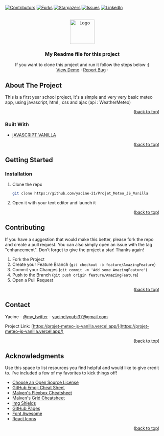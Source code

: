<div id="top"></div>

<!-- PROJECT SHIELDS -->
<!--
*** I'm using markdown "reference style" links for readability.
*** Reference links are enclosed in brackets [ ] instead of parentheses ( ).
*** See the bottom of this document for the declaration of the reference variables
*** for contributors-url, forks-url, etc. This is an optional, concise syntax you may use.
*** https://www.markdownguide.org/basic-syntax/#reference-style-links
-->
[![Contributors][contributors-shield]][contributors-url]
[![Forks][forks-shield]][forks-url]
[![Stargazers][stars-shield]][stars-url]
[![Issues][issues-shield]][issues-url]
[![LinkedIn][linkedin-shield]][linkedin-url]



<!-- PROJECT LOGO -->
<br />
<div align="center">
  <a href="https://github.com/yacine-21/Projet_Meteo_JS_Vanilla">
    <img src="https://img2.freepng.fr/20180520/tg/kisspng-weather-forecasting-logo-5b01bab1b84f10.0513596515268399857549.jpg" alt="Logo" width="80" height="80">
  </a>

  <h3 align="center">My Readme file for this project </h3>

  <p align="center">
    If you want to clone this project and run it follow the steps below :)
    <br />
    <a href="https://projet-meteo-js-vanilla.vercel.app/">View Demo</a>
    ·
    <a href="https://github.com/yacine-21/Projet_Meteo_JS_Vanilla/issues">Report Bug</a>
    ·
  </p>
</div>

<!-- ABOUT THE PROJECT -->
## About The Project


This is a first year school project, It's a simple and very very basic meteo app, using javascript, html , css and ajax (api : WeatherMeteo)

<p align="right">(<a href="#top">back to top</a>)</p>



### Built With


* [jAVASCRIPT VANILLA](https://developer.mozilla.org/en-US/docs/Web/JavaScript)


<p align="right">(<a href="#top">back to top</a>)</p>



<!-- GETTING STARTED -->
## Getting Started

### Installation

1. Clone the repo
   ```sh
   git clone https://github.com/yacine-21/Projet_Meteo_JS_Vanilla
   ```
   
2. Open it with your text editor and launch it

<p align="right">(<a href="#top">back to top</a>)</p>


<!-- CONTRIBUTING -->
## Contributing

If you have a suggestion that would make this better, please fork the repo and create a pull request. You can also simply open an issue with the tag "enhancement".
Don't forget to give the project a star! Thanks again!

1. Fork the Project
2. Create your Feature Branch (`git checkout -b feature/AmazingFeature`)
3. Commit your Changes (`git commit -m 'Add some AmazingFeature'`)
4. Push to the Branch (`git push origin feature/AmazingFeature`)
5. Open a Pull Request

<p align="right">(<a href="#top">back to top</a>)</p>

<!-- CONTACT -->
## Contact

Yacine - [@my_twitter](https://twitter.com/Yacine_D_21) - yacinelyoubi37@gmail.com

Project Link: [https://projet-meteo-js-vanilla.vercel.app/](https://projet-meteo-js-vanilla.vercel.app/)

<p align="right">(<a href="#top">back to top</a>)</p>



<!-- ACKNOWLEDGMENTS -->
## Acknowledgments

Use this space to list resources you find helpful and would like to give credit to. I've included a few of my favorites to kick things off!

* [Choose an Open Source License](https://choosealicense.com)
* [GitHub Emoji Cheat Sheet](https://www.webpagefx.com/tools/emoji-cheat-sheet)
* [Malven's Flexbox Cheatsheet](https://flexbox.malven.co/)
* [Malven's Grid Cheatsheet](https://grid.malven.co/)
* [Img Shields](https://shields.io)
* [GitHub Pages](https://pages.github.com)
* [Font Awesome](https://fontawesome.com)
* [React Icons](https://react-icons.github.io/react-icons/search)

<p align="right">(<a href="#top">back to top</a>)</p>



<!-- MARKDOWN LINKS & IMAGES -->
<!-- https://www.markdownguide.org/basic-syntax/#reference-style-links -->
[contributors-shield]: https://img.shields.io/github/contributors/yacine-21/Projet_Meteo_JS_Vanilla.svg?style=for-the-badge
[contributors-url]: https://github.com/yacine-21/Projet_Meteo_JS_Vanilla/graphs/contributors
[forks-shield]: https://img.shields.io/github/forks/yacine-21/Projet_Meteo_JS_Vanilla.svg?style=for-the-badge
[forks-url]: https://github.com/yacine-21/Projet_Meteo_JS_Vanilla/network/members
[stars-shield]: https://img.shields.io/github/stars/yacine-21/Projet_Meteo_JS_Vanilla.svg?style=for-the-badge
[stars-url]: https://github.com/yacine-21/Projet_Meteo_JS_Vanilla/stargazers
[issues-shield]: https://img.shields.io/github/issues/yacine-21/Projet_Meteo_JS_Vanilla.svg?style=for-the-badge
[issues-url]: https://github.com/yacine-21/Projet_Meteo_JS_Vanilla/issues
[linkedin-shield]: https://img.shields.io/badge/-LinkedIn-black.svg?style=for-the-badge&logo=linkedin&colorB=555
[linkedin-url]: https://www.linkedin.com/in/yacine-lyoubi/
[product-screenshot]: images/screenshot.png
